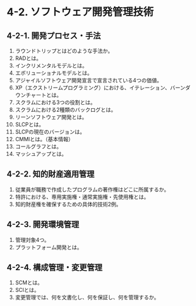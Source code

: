 # 4-2. ソフトウェア開発管理技術

## 4-2-1. 開発プロセス・手法

1. ラウンドトリップとはどのような手法か。
2. RADとは。
3. インクリメンタルモデルとは。
4. エボリューショナルモデルとは。
5. アジャイルソフトウェア開発宣言で宣言されている4つの価値。
6. XP（エクストリームプログラミング）における、イテレーション、バーンダウンチャートとは。
7. スクラムにおける3つの役割とは。
8. スクラムにおける2種類のバックログとは。
9. リーンソフトウェア開発とは。
10. SLCPとは。
11. SLCPの現在のバージョンは。
12. CMMIとは。（基本情報）
13. コールグラフとは。
14. マッシュアップとは。

## 4-2-2. 知的財産適用管理

1. 従業員が職務で作成したプログラムの著作権はどこに所属するか。
2. 特許における、専用実施権・通常実施権・先使用権とは。
3. 知的財産権を確保するための具体的技術2例。

## 4-2-3. 開発環境管理

1. 管理対象4つ。
2. プラットフォーム開発とは。

## 4-2-4. 構成管理・変更管理

1. SCMとは。
2. SCIとは。
3. 変更管理では、何を文書化し、何を保証し、何を管理するか。